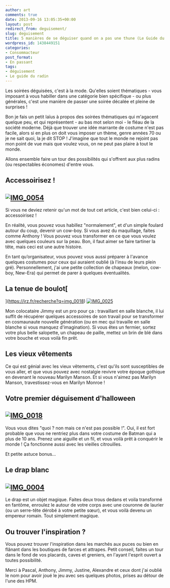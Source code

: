 ```yaml
---
author: art
comments: true
date: 2013-09-16 13:05:35+00:00
layout: post
redirect_from: deguisement/
slug: deguisement
title: 5 manières de se déguiser quand on a pas une thune (Le Guide du Radin)
wordpress_id: 1438449151
categories:
- Consommacteur
post_format:
- En passant
tags:
- déguisement
- Le guide du radin
---
```


Les soirées déguisées, c'est à la mode. Qu'elles soient thématiques - vous imposant à vous habiller dans une catégorie bien spécifique - ou plus générales, c'est une manière de passer une soirée décalée et pleine de surprises !<!-- more -->

Bon je fais un petit laïus à propos des soirées thématiques qui m'agacent quelque peu, et qui représentent - au bas mot selon moi - le fléau de la société moderne. Déjà que trouver une idée marrante de costume n'est pas facile, alors si en plus on doit vous imposer un thème, genre années 70 ou je ne sait quoi, la je dit STOP ! J'imagine que tout le monde ne rejoint pas mon point de vue mais que voulez vous, on ne peut pas plaire à tout le monde.

Allons ensemble faire un tour des possibilités qui s'offrent aux plus radins (ou respectables économes) d'entre vous.



## Accessoirisez !





## [![IMG_0054](https://static.irz.fr/2013/09/IMG_0054-640x426.jpg)](https://irz.fr/recherche?q=img_0054)



Si vous ne deviez retenir qu'un mot de tout cet article, c'est bien celui-ci : accessoirisez !

En réalité, vous pouvez vous habillez "normalement", et d'un simple foulard autour du coup, devenir un cow-boy. Si vous avez du maquillage, faites comme Anthony ! Vous pouvez vous transformer en ce que vous voulez avec quelques couleurs sur la peau. Bon, il faut aimer se faire tartiner la tête, mais ceci est une autre histoire.

En tant qu’organisateur, vous pouvez vous aussi préparer à l'avance quelques costumes pour ceux qui auraient oublié (à l'insu de leurs plein gré). Personnellement, j'ai une petite collection de chapeaux (melon, cow-boy, New-Era) qui permet de parer à quelques éventualités.



## La tenue de boulot[
](https://irz.fr/recherche?q=img_0018) [![IMG_0025](https://static.irz.fr/2013/09/IMG_0025-640x426.jpg)](https://irz.fr/recherche?q=img_0025)



Mon colocataire Jimmy est un pro pour ça : travaillant en salle blanche, il lui suffit de récupérer quelques accessoires de son travail pour se transformer en cosmaunaute nouvelle génération (ou en mec qui travaille en salle blanche si vous manquez d'imagination). Si vous êtes un fermier, sortez votre plus belle salopette, un chapeau de paille, mettez un brin de blé dans votre bouche et vous voilà fin prêt.



## Les vieux vêtements



Ce qui est génial avec les vieux vêtements, c'est qu'ils sont susceptibles de vous aller, et que vous pouvez avec nostalgie revivre votre époque gothique en devenant le nouveau Marilyn Manson. Et si vous n'aimez pas Marilyn Manson, travestissez-vous en Marilyn Monroe !



## Votre premier déguisement d'halloween





## [![IMG_0018](https://static.irz.fr/2013/09/IMG_0018-640x426.jpg)](https://irz.fr/recherche?q=img_0018)



Vous vous dites "quoi ? non mais ce n'est pas possible !". Oui, il est fort probable que vous ne rentriez plus dans votre costume de Batman qui a plus de 10 ans. Prenez une aiguille et un fil, et vous voilà prêt à conquérir le monde ! Ça fonctionne aussi avec les vieilles citrouilles.

Et petite astuce bonus...





## Le drap blanc





## [![IMG_0004](https://static.irz.fr/2013/09/IMG_0004-640x426.jpg)](https://irz.fr/recherche?q=img_0004)



Le drap est un objet magique. Faites deux trous dedans et voila transformé en fantôme, enroulez le autour de votre corps avec une couronne de laurier (ou un serre-tête dérobé à votre petite sœur), et vous voilà devenu un empereur romain. Tout simplement magique.




## Ou trouver l'inspiration ?



Vous pouvez trouver l'inspiration dans les marchés aux puces ou bien en flânant dans les boutiques de farces et attrapes. Petit conseil, faites un tour dans le fond de vos placards, caves et greniers, en l'ayant l'esprit ouvert a toutes possibilité.

Merci à Pascal, Anthony, Jimmy, Justine, Alexandre et ceux dont j'ai oublié le nom pour avoir joué le jeu avec ses quelques photos, prises au détour de l'une des HPM.


